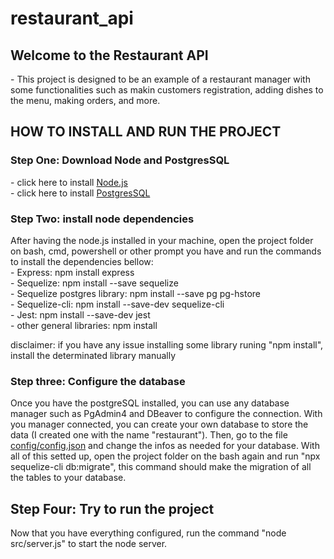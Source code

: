 # restaurant_api

<h2>Welcome to the Restaurant API</h2>
- This project is designed to be an example of a restaurant manager with some functionalities such as makin customers registration, adding dishes to the menu, making orders, and more.

<h2>HOW TO INSTALL AND RUN THE PROJECT</h2>
<h3>Step One: Download Node and PostgresSQL</h3>  
- click here to install <a href="https://nodejs.org/en/download">Node.js</a> <br>
- click here to install <a href="https://www.postgresql.org/download/">PostgresSQL</a>

<h3>Step Two: install node dependencies</h3>
After having the node.js installed in your machine, open the project folder on bash, cmd, powershell or other prompt you have and run the commands to install the dependencies bellow: <br>
- Express: npm install express <br>
- Sequelize: npm install --save sequelize <br>
- Sequelize postgres library: npm install --save pg pg-hstore <br>
- Sequelize-cli: npm install --save-dev sequelize-cli <br>
- Jest: npm install --save-dev jest <br> 
- other general libraries: npm install <br>

disclaimer: if you have any issue installing some library runing "npm install", install the determinated library manually

<h3>Step three: Configure the database</h3>
Once you have the postgreSQL installed, you can use any database manager such as PgAdmin4 and DBeaver to configure the connection. With you manager connected, you can create your own database to store the data (I created one with the name "restaurant").
Then, go to the file <a href="https://github.com/WilenGabrielGS/restaurant_api/blob/main/config/config.json">config/config.json</a> and change the infos as needed for your database. With all of this setted up, open the project folder on the bash again and run "npx sequelize-cli db:migrate", this command should make the migration of all the tables to your database.

<h2>Step Four: Try to run the project</h2>
Now that you have everything configured, run the command "node src/server.js" to start the node server.


  
   
